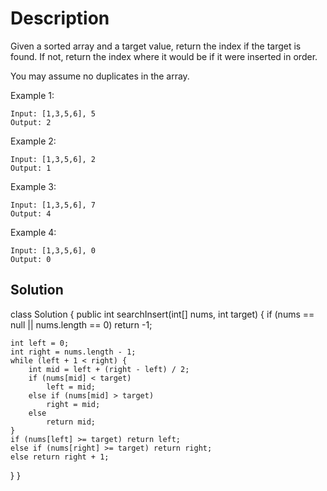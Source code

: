# Description

Given a sorted array and a target value, return the index if the target is found. If not, return the index where it would be if it were inserted in order.

You may assume no duplicates in the array.

Example 1:
```
Input: [1,3,5,6], 5
Output: 2
```
Example 2:
```
Input: [1,3,5,6], 2
Output: 1
```
Example 3:
```
Input: [1,3,5,6], 7
Output: 4
```
Example 4:
```
Input: [1,3,5,6], 0
Output: 0
```

## Solution
class Solution {
  public int searchInsert(int[] nums, int target) {
    if (nums == null || nums.length == 0) return -1;

    int left = 0;
    int right = nums.length - 1;
    while (left + 1 < right) {
        int mid = left + (right - left) / 2;
        if (nums[mid] < target)
            left = mid;
        else if (nums[mid] > target)
            right = mid;
        else
            return mid;
    }
    if (nums[left] >= target) return left;
    else if (nums[right] >= target) return right;
    else return right + 1;
}
}

